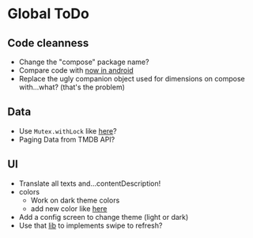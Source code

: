 # Global ToDo

## Code cleanness
* Change the "compose" package name?
* Compare code with [now in android](https://github.com/android/nowinandroid)
* Replace the ugly companion object used for dimensions on compose with...what? (that's the problem)

## Data
* Use `Mutex.withLock` like [here](https://developer.android.com/topic/architecture/data-layer#make_an_operation_live_longer_than_the_screen)?
* Paging Data from TMDB API?

## UI
* Translate all texts and...contentDescription!
* colors
  * Work on dark theme colors
  * add new color like [here](https://stackoverflow.com/questions/65994303/how-to-add-extra-colors-into-materialtheme-in-android-jetpack-compose)
* Add a config screen to change theme (light or dark)
* Use that [lib](https://google.github.io/accompanist/swiperefresh/) to implements swipe to refresh? 




 